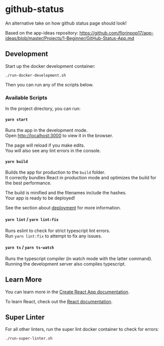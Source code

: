 # github-status

An alternative take on how github status page should look!

Based on the app-ideas repository: https://github.com/florinpop17/app-ideas/blob/master/Projects/1-Beginner/GitHub-Status-App.md

## Development

Start up the docker development container:

```
./run-docker-development.sh
```

Then you can run any of the scripts below.

### Available Scripts

In the project directory, you can run:

#### `yarn start`

Runs the app in the development mode.\
Open [http://localhost:3000](http://localhost:3000) to view it in the browser.

The page will reload if you make edits.\
You will also see any lint errors in the console.

#### `yarn build`

Builds the app for production to the `build` folder.\
It correctly bundles React in production mode and optimizes the build for the best performance.

The build is minified and the filenames include the hashes.\
Your app is ready to be deployed!

See the section about [deployment](https://facebook.github.io/create-react-app/docs/deployment) for more information.

#### `yarn lint` / `yarn lint:fix`

Runs eslint to check for strict typescript lint errors.\
Run `yarn lint:fix` to attempt to fix any issues.

#### `yarn ts` / `yarn ts-watch`

Runs the typescript compiler (in watch mode with the latter command).\
Running the development server also compiles typescript.

## Learn More

You can learn more in the [Create React App documentation](https://facebook.github.io/create-react-app/docs/getting-started).

To learn React, check out the [React documentation](https://reactjs.org/).

## Super Linter

For all other linters, run the super lint docker container to check for errors:

```
./run-super-linter.sh
```

